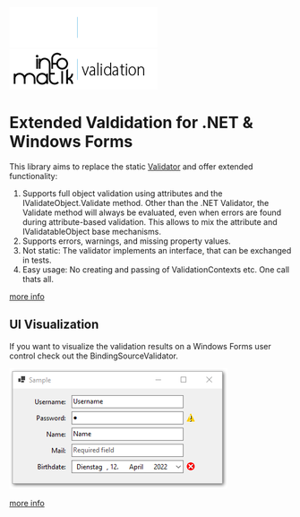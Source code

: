 ![logo](docs/infomatik-validation-dark-mode.png#gh-dark-mode-only)
![logo](docs/infomatik-validation-light-mode.png#gh-light-mode-only)
# Extended Valdidation for .NET & Windows Forms

This library aims to replace the static [Validator](https://docs.microsoft.com/en-us/dotnet/api/system.componentmodel.dataannotations.validator) and offer extended functionality:

1. Supports full object validation using attributes and the IValidateObject.Validate method. Other than the .NET Validator, the Validate method will always be evaluated, even when errors are found  during attribute-based validation. This allows to mix the attribute and IValidatableObject base mechanisms.
2. Supports errors, warnings, and missing property values.  
3. Not static: The validator implements an interface, that can be exchanged in tests. 
4. Easy usage: No creating and passing of ValidationContexts etc. One call thats all.

[more info](docs/validator.md)

## UI Visualization

If you want to visualize the validation results on a Windows Forms user control check out the BindingSourceValidator.

![sample](docs/sample.png)

[more info](docs/bindingsourcevalidator.md)
